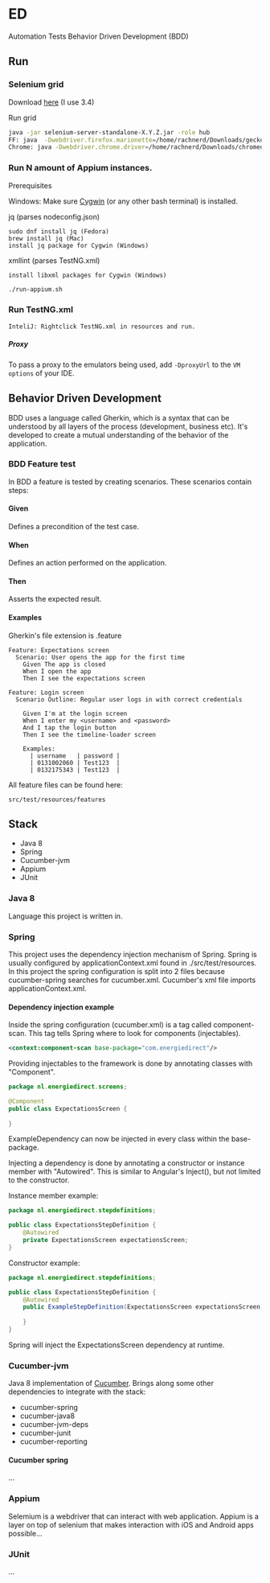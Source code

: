 # ED 
Automation Tests Behavior Driven Development (BDD)

## Run

### Selenium grid
Download [here](http://selenium-release.storage.googleapis.com/index.html) (I use 3.4)

Run grid
```bash
java -jar selenium-server-standalone-X.Y.Z.jar -role hub
FF: java  -Dwebdriver.firefox.marionette=/home/rachnerd/Downloads/geckodriver -jar selenium-server-standalone-3.4.0.jar -port 5555 -role node -hub http://localhost:4444/grid/register
Chrome: java -Dwebdriver.chrome.driver=/home/rachnerd/Downloads/chromedriver -jar selenium-server-standalone-3.4.0.jar -port 5556 -role node -hub http://localhost:4444/grid/register

```

### Run N amount of Appium instances.
Prerequisites

Windows: Make sure [Cygwin](https://cygwin.com/install.html) (or any other bash terminal) is installed.

jq (parses nodeconfig.json)
```
sudo dnf install jq (Fedora)
brew install jq (Mac)
install jq package for Cygwin (Windows)
```

xmllint (parses TestNG.xml)
```
install libxml packages for Cygwin (Windows)
```

```bash
./run-appium.sh
```

### Run TestNG.xml
```
InteliJ: Rightclick TestNG.xml in resources and run.
```
##### Proxy

To pass a proxy to the emulators being used, add `-DproxyUrl` to the `VM options` of your IDE.

## Behavior Driven Development
BDD uses a language called Gherkin, which is a syntax that can be understood by all layers of the process 
(development, business etc). It's developed to create a mutual understanding of the behavior of the application.

### BDD Feature test
In BDD a feature is tested by creating scenarios. These scenarios contain steps:
#### Given
Defines a precondition of the test case.
#### When
Defines an action performed on the application.
#### Then 
Asserts the expected result.

#### Examples
Gherkin's file extension is .feature
```gherkin
Feature: Expectations screen
  Scenario: User opens the app for the first time
    Given The app is closed
    When I open the app
    Then I see the expectations screen
```

```gherkin
Feature: Login screen
  Scenario Outline: Regular user logs in with correct credentials

    Given I'm at the login screen
    When I enter my <username> and <password>
    And I tap the login button
    Then I see the timeline-loader screen

    Examples:
      | username   | password |
      | 0131002060 | Test123  |
      | 0132175343 | Test123  |
```
All feature files can be found here:
```
src/test/resources/features
```

## Stack
- Java 8
- Spring
- Cucumber-jvm
- Appium
- JUnit

### Java 8
Language this project is written in.

### Spring
This project uses the dependency injection mechanism of Spring. Spring is usually configured by applicationContext.xml found 
in ./src/test/resources. In this project the spring configuration is split into 2 files because cucumber-spring searches for cucumber.xml.
Cucumber's xml file imports applicationContext.xml.

#### Dependency injection example
Inside the spring configuration (cucumber.xml) is a tag called component-scan. This tag tells Spring where to look for components (injectables).
```xml
<context:component-scan base-package="com.energiedirect"/>
```

Providing injectables to the framework is done by annotating classes with "Component". 
```java
package nl.energiedirect.screens;

@Component
public class ExpectationsScreen {
    
}
```
ExampleDependency can now be injected in every class within the base-package. 

Injecting a dependency is done by annotating a constructor or instance member with "Autowired". This is similar to
Angular's Inject(), but not limited to the constructor.

Instance member example:
```java
package nl.energiedirect.stepdefinitions;

public class ExpectationsStepDefinition {
    @Autowired
    private ExpectationsScreen expectationsScreen;
}
```

Constructor example:
```java
package nl.energiedirect.stepdefinitions;

public class ExpectationsStepDefinition {
    @Autowired
    public ExampleStepDefinition(ExpectationsScreen expectationsScreen) {
        
    }
}
```

Spring will inject the ExpectationsScreen dependency at runtime.

### Cucumber-jvm
Java 8 implementation of [Cucumber](https://cucumber.io/docs/reference/jvm#java). Brings along some other dependencies to
integrate with the stack:
- cucumber-spring
- cucumber-java8
- cucumber-jvm-deps
- cucumber-junit
- cucumber-reporting

#### Cucumber spring
...

### Appium
Selemium is a webdriver that can interact with web application. Appium is a layer on top of selenium that makes interaction
with iOS and Android apps possible...

### JUnit
...